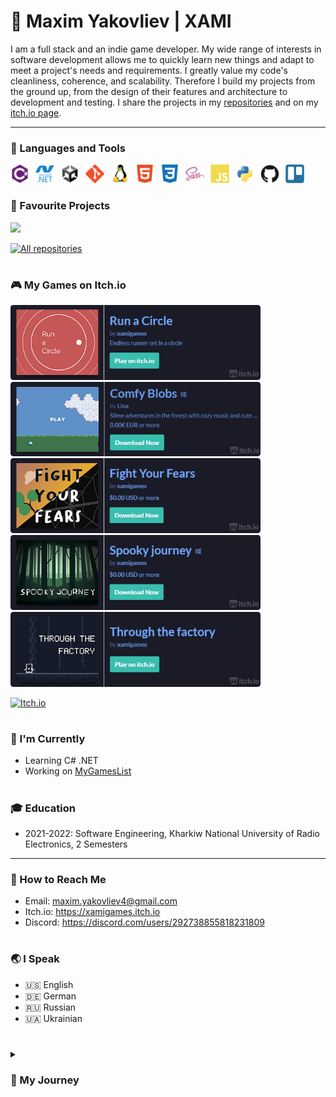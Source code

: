 # 🌌 Maxim Yakovliev | XAMI

I am a full stack and an indie game developer. My wide range of interests in software development allows me to quickly learn new things and adapt to meet a project's needs and requirements. I greatly value my code's cleanliness, coherence, and scalability. Therefore I build my projects from the ground up, from the design of their features and architecture to development and testing. I share the projects in my [repositories](https://github.com/xxamii?tab=repositories) and on my [itch.io page](https://xamigames.itch.io).

---

### 💼 Languages and Tools

<img align="left" alt="CSharp" width="30px" style="padding-right:10px;" src="https://github.com/devicons/devicon/blob/v2.15.1/icons/csharp/csharp-plain.svg"/>
<img align="left" alt="Dot Net" width="30px" style="padding-right:10px;" src="https://github.com/devicons/devicon/blob/v2.15.1/icons/dot-net/dot-net-plain-wordmark.svg"/>
<img align="left" alt="Unity" width="30px" style="padding-right:10px;" src="https://github.com/devicons/devicon/blob/v2.15.1/icons/unity/unity-original.svg"/>
<img align="left" alt="Git" width="30px" style="padding-right:10px;" src="https://github.com/devicons/devicon/blob/v2.15.1/icons/git/git-original.svg" />
<img align="left" alt="Linux" width="30px" style="padding-right:10px;" src="https://github.com/devicons/devicon/blob/v2.15.1/icons/linux/linux-original.svg" />
<img align="left" alt="HTML" width="30px" style="padding-right:10px;" src="https://github.com/devicons/devicon/blob/v2.15.1/icons/html5/html5-plain.svg" />
<img align="left" alt="CSS" width="30px" style="padding-right:10px;" src="https://github.com/devicons/devicon/blob/v2.15.1/icons/css3/css3-plain.svg" />
<img align="left" alt="CSS" width="30px" style="padding-right:10px;" src="https://github.com/devicons/devicon/blob/v2.15.1/icons/sass/sass-original.svg" />
<img align="left" alt="JavaScript" width="30px" style="padding-right:10px;" src="https://github.com/devicons/devicon/blob/v2.15.1/icons/javascript/javascript-plain.svg" />
<img align="left" alt="Python" width="30px" style="padding-right:10px;" src="https://github.com/devicons/devicon/blob/v2.15.1/icons/python/python-original.svg" />
<img align="left" alt="GitHub" width="30px" style="padding-right:10px;" src="https://github.com/devicons/devicon/blob/v2.15.1/icons/github/github-original.svg" />
<img align="left" alt="Trello" width="30px" style="padding-right:10px;" src="https://github.com/devicons/devicon/blob/v2.15.1/icons/trello/trello-plain.svg" />
<br />

#

### 📔 Favourite Projects

<!-- Repo info cards - https://github.com/anuraghazra/github-readme-stats -->

<p align="left">
  <a href="https://github.com/xxamii/MyGamesList">
    <img width="350px" src="https://github-readme-stats.vercel.app/api/pin/?username=xxamii&repo=mygameslist&theme=tokyonight&hide_border=true" />
  </a>
</p>

<!-- Badges with custom icons - https://github.com/DenverCoder1/custom-icon-badges -->

<a href="https://github.com/xxamii?tab=repositories"><img alt="All repositories" title="All repositories" src="https://custom-icon-badges.demolab.com/badge/-Click%20Here%20For%20All%20My%20Repos-1A1B27?style=for-the-badge&logoColor=white&logo=repo"></a>

#

### 🎮 My Games on Itch.io

<p align="left">
  <a href="https://xamigames.itch.io/run-a-circle">
    <img width="400px" style="border-radius: 4.5px;" src="https://github.com/xxamii/xxamii/blob/main/Images/RunACircle.png" />
  </a>
  <a href="https://linahale.itch.io/comfyblobs">
    <img width="400px" style="border-radius: 4.5px;" src="https://github.com/xxamii/xxamii/blob/main/Images/ComfyBlobs.png" />
  </a>
  <a href="https://xamigames.itch.io/fight-your-fears">
    <img width="400px" style="border-radius: 4.5px;" src="https://github.com/xxamii/xxamii/blob/main/Images/FightYourFears.png" />
  </a>
  <a href="https://xamigames.itch.io/spooky-journey">
    <img width="400px" style="border-radius: 4.5px;" src="https://github.com/xxamii/xxamii/blob/main/Images/SpookyJourney.png" />
  </a>
  <a href="https://xamigames.itch.io/through-the-factory">
    <img width="400px" style="border-radius: 4.5px;" src="https://github.com/xxamii/xxamii/blob/main/Images/ThroughTheFactory.png" />
  </a>
</p>

<a href="https://xamigames.itch.io"><img alt="Itch.io" title="Xamigames Itch.io" src="https://custom-icon-badges.demolab.com/badge/-Click%20Here%20For%20All%20My%20Games-1A1B27?style=for-the-badge&logoColor=white&logo=play"></a>

#

### 🔭 I'm Currently

- Learning C# .NET
- Working on [MyGamesList](https://github.com/xxamii/MyGamesList)

#

### 🎓 Education

- 2021-2022: Software Engineering, Kharkiw National University of Radio Electronics, 2 Semesters

---

### 🐚 How to Reach Me

- Email: <maxim.yakovliev4@gmail.com>
- Itch.io: <https://xamigames.itch.io>
- Discord: <https://discord.com/users/292738855818231809>

#

### 🌏 I Speak

- 🇺🇸 English
- 🇩🇪 German
- 🇷🇺 Russian
- 🇺🇦 Ukrainian

#
<details>
  <summary><h3>🚠 My Journey</h3></summary>
</details>
